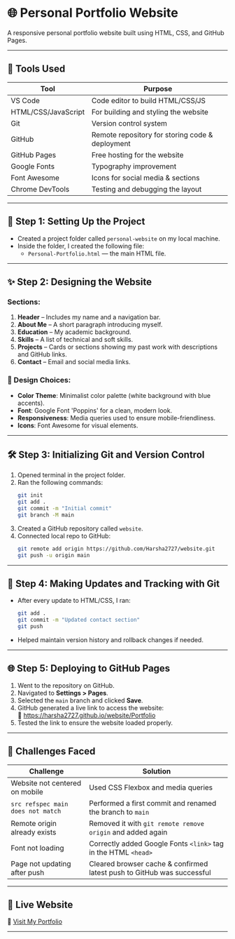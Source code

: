 # 🌐 Personal Portfolio Website

A responsive personal portfolio website built using HTML, CSS, and GitHub Pages.

---

## 🔧 Tools Used

| Tool                  | Purpose                                           |
|-----------------------|---------------------------------------------------|
| VS Code               | Code editor to build HTML/CSS/JS                  |
| HTML/CSS/JavaScript   | For building and styling the website              |
| Git                   | Version control system                            |
| GitHub                | Remote repository for storing code & deployment   |
| GitHub Pages          | Free hosting for the website                      |
| Google Fonts          | Typography improvement                            |
| Font Awesome          | Icons for social media & sections                 |
| Chrome DevTools       | Testing and debugging the layout                  |

---

## 🚀 Step 1: Setting Up the Project

- Created a project folder called `personal-website` on my local machine.
- Inside the folder, I created the following file:
  - `Personal-Portfolio.html` — the main HTML file.

---

## ✨ Step 2: Designing the Website

### Sections:
1. **Header** – Includes my name and a navigation bar.
2. **About Me** – A short paragraph introducing myself.
3. **Education** – My academic background.
4. **Skills** – A list of technical and soft skills.
5. **Projects** – Cards or sections showing my past work with descriptions and GitHub links.
6. **Contact** – Email and social media links.

### 🎨 Design Choices:
- **Color Theme**: Minimalist color palette (white background with blue accents).
- **Font**: Google Font 'Poppins' for a clean, modern look.
- **Responsiveness**: Media queries used to ensure mobile-friendliness.
- **Icons**: Font Awesome for visual elements.

---

## 🛠 Step 3: Initializing Git and Version Control

1. Opened terminal in the project folder.
2. Ran the following commands:
    ```bash
    git init
    git add .
    git commit -m "Initial commit"
    git branch -M main
    ```
3. Created a GitHub repository called `website`.
4. Connected local repo to GitHub:
    ```bash
    git remote add origin https://github.com/Harsha2727/website.git
    git push -u origin main
    ```

---

## 🔁 Step 4: Making Updates and Tracking with Git

- After every update to HTML/CSS, I ran:
    ```bash
    git add .
    git commit -m "Updated contact section"
    git push
    ```
- Helped maintain version history and rollback changes if needed.

---

## 🌐 Step 5: Deploying to GitHub Pages

1. Went to the repository on GitHub.
2. Navigated to **Settings > Pages**.
3. Selected the `main` branch and clicked **Save**.
4. GitHub generated a live link to access the website:  
   🔗 https://harsha2727.github.io/website/Portfolio
5. Tested the link to ensure the website loaded properly.

---

## 🧩 Challenges Faced

| Challenge                          | Solution                                                                 |
|-----------------------------------|--------------------------------------------------------------------------|
| Website not centered on mobile    | Used CSS Flexbox and media queries                                       |
| `src refspec main does not match` | Performed a first commit and renamed the branch to `main`               |
| Remote origin already exists      | Removed it with `git remote remove origin` and added again              |
| Font not loading                  | Correctly added Google Fonts `<link>` tag in the HTML `<head>`          |
| Page not updating after push      | Cleared browser cache & confirmed latest push to GitHub was successful  |

---

## 📌 Live Website

🚀 [Visit My Portfolio](https://harsha2727.github.io/website/Portfolio)

---
